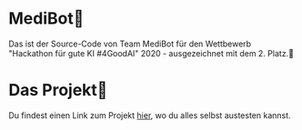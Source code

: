 # MediBot🤖
Das ist der Source-Code von Team MediBot für den Wettbewerb "Hackathon für gute KI #4GoodAI" 2020 - ausgezeichnet mit dem 2. Platz.🥈

# Das Projekt📃
Du findest einen Link zum Projekt [hier](https://medibot.at), wo du alles selbst austesten kannst.
